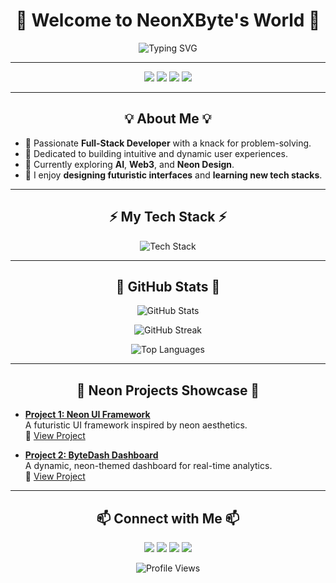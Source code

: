 <!-- GitHub Stylish Profile for NeonXByte -->
<h1 align="center">🌌 Welcome to NeonXByte's World 🌌</h1>

<p align="center">
  <img src="https://readme-typing-svg.herokuapp.com?font=Fira+Code&size=25&duration=2000&pause=1000&center=true&vCenter=true&width=435&lines=Full-Stack+Developer;Open+Source+Enthusiast;Tech+Innovator;Neon+Dreamer" alt="Typing SVG">
</p>

---

<p align="center">
  <a href="https://github.com/NeonXByte"><img src="https://img.shields.io/badge/-GitHub-181717?style=flat-square&logo=github"></a>
  <a href="https://twitter.com/NeonXByte"><img src="https://img.shields.io/badge/-Twitter-1DA1F2?style=flat-square&logo=twitter&logoColor=white"></a>
  <a href="https://linkedin.com/in/NeonXByte"><img src="https://img.shields.io/badge/-LinkedIn-0077B5?style=flat-square&logo=linkedin"></a>
  <a href="mailto:neonxbyte@example.com"><img src="https://img.shields.io/badge/-Email-D14836?style=flat-square&logo=gmail&logoColor=white"></a>
</p>

---

<h2 align="center">💡 About Me 💡</h2>

- 🚀 Passionate **Full-Stack Developer** with a knack for problem-solving.
- 🌟 Dedicated to building intuitive and dynamic user experiences.
- 🌱 Currently exploring **AI**, **Web3**, and **Neon Design**.
- 🧩 I enjoy **designing futuristic interfaces** and **learning new tech stacks**.

---

<h2 align="center">⚡ My Tech Stack ⚡</h2>

<p align="center">
  <img src="https://skillicons.dev/icons?i=html,css,js,ts,react,nodejs,express,python,django,java,spring,git,github,linux,figma,vscode" alt="Tech Stack">
</p>

---

<h2 align="center">🌌 GitHub Stats 🌌</h2>

<p align="center">
  <img src="https://github-readme-stats.vercel.app/api?username=NeonXByte&show_icons=true&theme=tokyonight" alt="GitHub Stats">
</p>

<p align="center">
  <img src="https://github-readme-streak-stats.herokuapp.com/?user=NeonXByte&theme=tokyonight" alt="GitHub Streak">
</p>

<p align="center">
  <img src="https://github-readme-stats.vercel.app/api/top-langs/?username=NeonXByte&layout=compact&theme=tokyonight" alt="Top Languages">
</p>

---

<h2 align="center">🎨 Neon Projects Showcase 🎨</h2>

- **[Project 1: Neon UI Framework](#)**  
  A futuristic UI framework inspired by neon aesthetics.  
  🔗 [View Project](https://github.com/NeonXByte/Neon-UI)

- **[Project 2: ByteDash Dashboard](#)**  
  A dynamic, neon-themed dashboard for real-time analytics.  
  🔗 [View Project](https://github.com/NeonXByte/ByteDash)

---

<h2 align="center">📫 Connect with Me 📫</h2>

<p align="center">
  <a href="https://linkedin.com/in/NeonXByte"><img src="https://img.shields.io/badge/LinkedIn-0077B5?style=for-the-badge&logo=linkedin&logoColor=white"></a>
  <a href="https://twitter.com/NeonXByte"><img src="https://img.shields.io/badge/Twitter-1DA1F2?style=for-the-badge&logo=twitter&logoColor=white"></a>
  <a href="mailto:neonxbyte@example.com"><img src="https://img.shields.io/badge/Email-D14836?style=for-the-badge&logo=gmail&logoColor=white"></a>
  <a href="https://github.com/NeonXByte"><img src="https://img.shields.io/badge/GitHub-181717?style=for-the-badge&logo=github&logoColor=white"></a>
</p>

<p align="center">
  <img src="https://komarev.com/ghpvc/?username=NeonXByte&style=flat-square&color=blue" alt="Profile Views">
</p>
